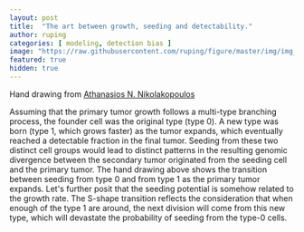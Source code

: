 ```yaml
---
layout: post
title:  "The art between growth, seeding and detectability."
author: ruping
categories: [ modeling, detection bias ]
image: "https://raw.githubusercontent.com/ruping/figure/master/img/img_0107.jpg"
featured: true
hidden: true
---
```

Hand drawing from [Athanasios N. Nikolakopoulos](https://www.nikolako.net/)

Assuming that the primary tumor growth follows a multi-type branching process, the founder cell was the original type (type 0). A new type was born (type 1, which grows faster) as the tumor expands, which eventually reached a detectable fraction in the final tumor. Seeding from these two distinct cell groups would lead to distinct patterns in the resulting genomic divergence between the secondary tumor originated from the seeding cell and the primary tumor. The hand drawing above shows the transition between seeding from type 0 and from type 1 as the primary tumor expands. Let's further posit that the seeding potential is somehow related to the growth rate. The S-shape transition reflects the consideration that when enough of the type 1 are around, the next division will come from this new type, which will devastate the probability of seeding from the type-0 cells.
 


<!--
#### So how do we do spoilers?

```html
<span class="spoiler">My hidden paragraph here.</span>
```
-->